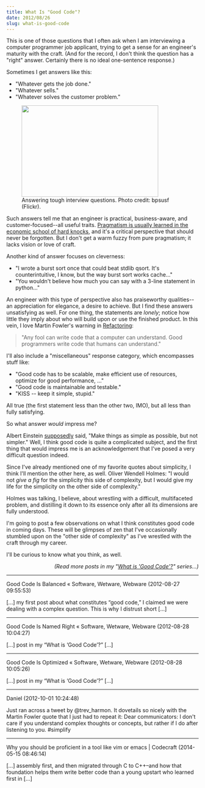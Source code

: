 ```yaml
---
title: What Is "Good Code"?
date: 2012/08/26
slug: what-is-good-code
---
```


This is one of those questions that I often ask when I am interviewing a computer programmer job applicant, trying to get a sense for an engineer's maturity with the craft. (And for the record, I don't think the question has a "right" answer. Certainly there is no ideal one-sentence response.)

Sometimes I get answers like this:
<ul>
	<li>"Whatever gets the job done."</li>
	<li>"Whatever sells."</li>
	<li>"Whatever solves the customer problem."</li>
</ul>
<figure><img class="   " title="Interview Questions" alt="" src="http://farm5.staticflickr.com/4027/4607151156_d8b9c7554d_o.jpg" width="358" height="239" /><figcaption>Answering tough interview questions. Photo credit: bpsusf (Flickr).</figcaption></figure>

Such answers tell me that an engineer is practical, business-aware, and customer-focused--all useful traits. <a title="Earned Pragmatism" href="earned-pragmatism.md">Pragmatism is usually learned in the economic school of hard knocks</a>, and it's a critical perspective that should never be forgotten. But I don't get a warm fuzzy from pure pragmatism; it lacks vision or love of craft.

Another kind of answer focuses on cleverness:
<ul>
	<li>"I wrote a burst sort once that could beat stdlib qsort. It's counterintuitive, I know, but the way burst sort works cache..."</li>
	<li>"You wouldn't believe how much you can say with a 3-line statement in python..."</li>
</ul>
An engineer with this type of perspective also has praiseworthy qualities--an appreciation for elegance, a desire to achieve. But I find these answers unsatisfying as well. For one thing, the statements are <em>lonely</em>; notice how little they imply about who will build upon or use the finished product. In this vein, I love Martin Fowler's warning in <a title="Refactoring" href="http://martinfowler.com/books/refactoring.html" target="_blank">Refactoring</a>:
<blockquote>"Any fool can write code that a computer can understand. Good programmers write code that humans can understand."</blockquote>
I'll also include a "miscellaneous" response category, which encompasses stuff like:
<ul>
	<li>"Good code has to be scalable, make efficient use of resources, optimize for good performance, ..."</li>
	<li>"Good code is maintainable and testable."</li>
	<li>"KISS -- keep it simple, stupid."</li>
</ul>
All true (the first statement less than the other two, IMO), but all less than fully satisfying.

So what answer <em>would</em> impress me?

Albert Einstein <a title="supposedly" href="http://quoteinvestigator.com/2011/05/13/einstein-simple/#more-2363" target="_blank">supposedly</a> said, "Make things as simple as possible, but not simpler." Well, I think good code is quite a complicated subject, and the first thing that would impress me is an acknowledgement that I've posed a very difficult question indeed.

Since I've already mentioned one of my favorite quotes about simplicity, I think I'll mention the other here, as well. Oliver Wendell Holmes: "I would not <em>give a fig</em> for the simplicity this side of complexity, but I would give my life for the simplicity on the other side of complexity."

Holmes was talking, I believe, about wrestling with a difficult, multifaceted problem, and distilling it down to its essence only after all its dimensions are fully understood.

I'm going to post a few observations on what I think constitutes good code in coming days. These will be glimpses of zen that I've occasionally stumbled upon on the "other side of complexity" as I've wrestled with the craft through my career.

I'll be curious to know what you think, as well.
<p style="text-align:right;"><em>(Read more posts in my "<a href="/category/good-code/">What is 'Good Code'?</a>" series...)</em></p>

---

Good Code Is Balanced &laquo; Software, Wetware, Webware (2012-08-27 09:55:53)

[...] my first post about what constitutes “good code,” I claimed we were dealing with a complex question. This is why I distrust short [...]

---

Good Code Is Named Right &laquo; Software, Wetware, Webware (2012-08-28 10:04:27)

[...] post in my “What is ‘Good Code’?” [...]

---

Good Code Is Optimized &laquo; Software, Wetware, Webware (2012-08-28 10:05:26)

[...] post in my “What is ‘Good Code’?” [...]

---

Daniel (2012-10-01 10:24:48)

Just ran across a tweet by @trev_harmon. It dovetails so nicely with the Martin Fowler quote that I just had to repeat it: Dear communicators: I don't care if you understand complex thoughts or concepts, but rather if I do after listening to you. #simplify

---

Why you should be proficient in a tool like vim or emacs | Codecraft (2014-05-15 08:46:14)

[…] assembly first, and then migrated through C to C++–and how that foundation helps them write better code than a young upstart who learned first in […]